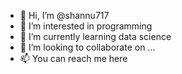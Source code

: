 - 👋 Hi, I’m @shannu717
- 👀 I’m interested in programming
- 🌱 I’m currently learning data science
- 💞️ I’m looking to collaborate on ...
- 📫 You can reach me here 

<!---
shannu717/shannu717 is a ✨ special ✨ repository because its `README.md` (this file) appears on your GitHub profile.
You can click the Preview link to take a look at your changes.
--->
